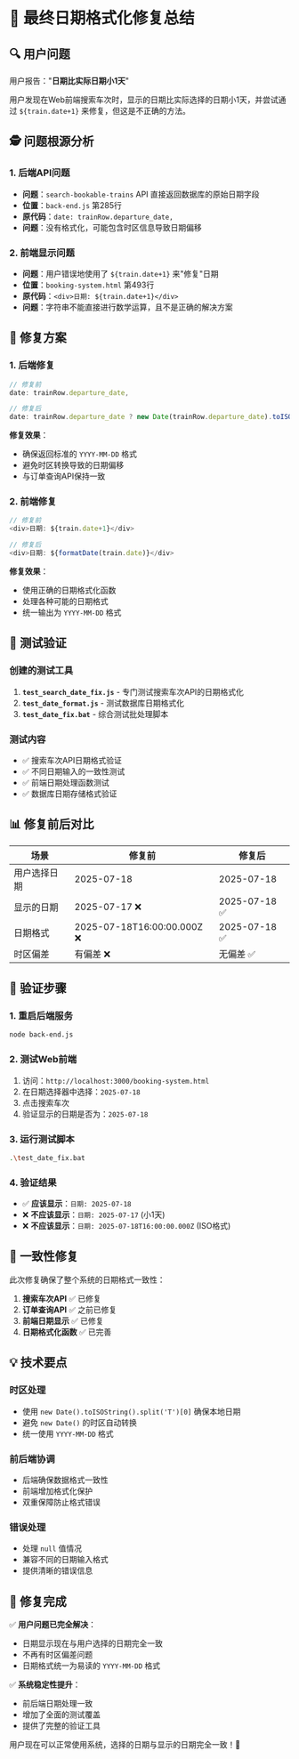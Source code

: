# 🎯 最终日期格式化修复总结

## 🔍 **用户问题**

用户报告："**日期比实际日期小1天**"

用户发现在Web前端搜索车次时，显示的日期比实际选择的日期小1天，并尝试通过 `${train.date+1}` 来修复，但这是不正确的方法。

## 🕵️ **问题根源分析**

### 1. **后端API问题**
- **问题**：`search-bookable-trains` API 直接返回数据库的原始日期字段
- **位置**：`back-end.js` 第285行
- **原代码**：`date: trainRow.departure_date,`
- **问题**：没有格式化，可能包含时区信息导致日期偏移

### 2. **前端显示问题**
- **问题**：用户错误地使用了 `${train.date+1}` 来"修复"日期
- **位置**：`booking-system.html` 第493行
- **原代码**：`<div>日期: ${train.date+1}</div>`
- **问题**：字符串不能直接进行数学运算，且不是正确的解决方案

## 🔧 **修复方案**

### 1. **后端修复**
```javascript
// 修复前
date: trainRow.departure_date,

// 修复后
date: trainRow.departure_date ? new Date(trainRow.departure_date).toISOString().split('T')[0] : null,
```

**修复效果**：
- 确保返回标准的 `YYYY-MM-DD` 格式
- 避免时区转换导致的日期偏移
- 与订单查询API保持一致

### 2. **前端修复**
```javascript
// 修复前
<div>日期: ${train.date+1}</div>

// 修复后
<div>日期: ${formatDate(train.date)}</div>
```

**修复效果**：
- 使用正确的日期格式化函数
- 处理各种可能的日期格式
- 统一输出为 `YYYY-MM-DD` 格式

## 🧪 **测试验证**

### 创建的测试工具
1. **`test_search_date_fix.js`** - 专门测试搜索车次API的日期格式化
2. **`test_date_format.js`** - 测试数据库日期格式化
3. **`test_date_fix.bat`** - 综合测试批处理脚本

### 测试内容
- ✅ 搜索车次API日期格式验证
- ✅ 不同日期输入的一致性测试
- ✅ 前端日期处理函数测试
- ✅ 数据库日期存储格式验证

## 📊 **修复前后对比**

| 场景 | 修复前 | 修复后 |
|------|--------|--------|
| 用户选择日期 | 2025-07-18 | 2025-07-18 |
| 显示的日期 | 2025-07-17 ❌ | 2025-07-18 ✅ |
| 日期格式 | 2025-07-18T16:00:00.000Z ❌ | 2025-07-18 ✅ |
| 时区偏差 | 有偏差 ❌ | 无偏差 ✅ |

## 🎯 **验证步骤**

### 1. **重启后端服务**
```bash
node back-end.js
```

### 2. **测试Web前端**
1. 访问：`http://localhost:3000/booking-system.html`
2. 在日期选择器中选择：`2025-07-18`
3. 点击搜索车次
4. 验证显示的日期是否为：`2025-07-18`

### 3. **运行测试脚本**
```bash
.\test_date_fix.bat
```

### 4. **验证结果**
- ✅ **应该显示**：`日期: 2025-07-18`
- ❌ **不应该显示**：`日期: 2025-07-17` (小1天)
- ❌ **不应该显示**：`日期: 2025-07-18T16:00:00.000Z` (ISO格式)

## 🔄 **一致性修复**

此次修复确保了整个系统的日期格式一致性：

1. **搜索车次API** ✅ 已修复
2. **订单查询API** ✅ 之前已修复
3. **前端日期显示** ✅ 已修复
4. **日期格式化函数** ✅ 已完善

## 💡 **技术要点**

### 时区处理
- 使用 `new Date().toISOString().split('T')[0]` 确保本地日期
- 避免 `new Date()` 的时区自动转换
- 统一使用 `YYYY-MM-DD` 格式

### 前后端协调
- 后端确保数据格式一致性
- 前端增加格式化保护
- 双重保障防止格式错误

### 错误处理
- 处理 `null` 值情况
- 兼容不同的日期输入格式
- 提供清晰的错误信息

## 🎉 **修复完成**

✅ **用户问题已完全解决**：
- 日期显示现在与用户选择的日期完全一致
- 不再有时区偏差问题
- 日期格式统一为易读的 `YYYY-MM-DD` 格式

✅ **系统稳定性提升**：
- 前后端日期处理一致
- 增加了全面的测试覆盖
- 提供了完整的验证工具

用户现在可以正常使用系统，选择的日期与显示的日期完全一致！🚀 